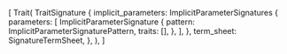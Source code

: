 [
    Trait(
        TraitSignature {
            implicit_parameters: ImplicitParameterSignatures {
                parameters: [
                    ImplicitParameterSignature {
                        pattern: ImplicitParameterSignaturePattern,
                        traits: [],
                    },
                ],
            },
            term_sheet: SignatureTermSheet,
        },
    ),
]